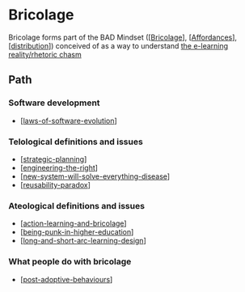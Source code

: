 # Bricolage

Bricolage forms part of the BAD Mindset ([[Bricolage]], [[Affordances]], [[distribution]]) conceived of as a way to understand [the e-learning reality/rhetoric chasm](http://djon.es/blog/2014/09/05/breaking-bad-to-bridge-the-e-learning-realityrhetoric-chasm/)

## Path


### Software development

- [[laws-of-software-evolution]]

### Telological definitions and issues

- [[strategic-planning]]
- [[engineering-the-right]]
- [[new-system-will-solve-everything-disease]]
- [[reusability-paradox]]

### Ateological definitions and issues

- [[action-learning-and-bricolage]]
- [[being-punk-in-higher-education]]
- [[long-and-short-arc-learning-design]]

### What people do with bricolage

- [[post-adoptive-behaviours]]

[//begin]: # "Autogenerated link references for markdown compatibility"
[Bricolage]: bricolage "Bricolage"
[Affordances]: affordances "Affordances"
[Distribution]: distribution "Distribution"
[laws-of-software-evolution]: Bricolage/laws-of-software-evolution "Laws of Software Evolution"
[strategic-planning]: Bricolage/strategic-planning "Strategic Planning"
[engineering-the-right]: Bricolage/engineering-the-right "Engineering the Right"
[new-system-will-solve-everything-disease]: Bricolage/new-system-will-solve-everything-disease "New System Will Solve Everything Disease"
[reusability-paradox]: Bricolage/reusability-paradox "Reusability Paradox"
[action-learning-and-bricolage]: Bricolage/action-learning-and-bricolage "Action learning and bricolage"
[being-punk-in-higher-education]: Bricolage/being-punk-in-higher-education "Being punk in higher education"
[long-and-short-arc-learning-design]: Distribution/long-and-short-arc-learning-design "Long and short arc learning design"
[post-adoptive-behaviours]: Bricolage/post-adoptive-behaviours "Post adoptive behaviours"
[//end]: # "Autogenerated link references"